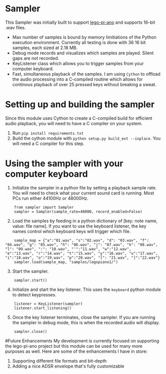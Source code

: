 # Sampler
This Sampler was initially built to support [lego-pi-ano](https://debkbanerji.com/lego-pi-ano/) and supports 16-bit .wav files.
* Max number of samples is bound by memory limitiations of the Python execution environment. Currently all testing is done with 36 16 bit samples, each sized at 2.18 MB.
* Debug mode records and visualizes which samples are played. Silent gaps are not recorded.
* KeyListener class which allows you to trigger samples from your computer keyboard.
* Fast, simultaneous playback of the samples. I am using `Cython` to offload the audio processing into a C-compiled routine which allows for continous playback of over 25 pressed keys without breaking a sweat.

# Setting up and building the sampler
Since this module uses Cython to create a C-compiled build for efficient audio playback, you will need to have a C compiler on your system.
1. Run `pip install requirements.txt`
2. Build the cython module with `python setup.py build_ext --inplace`. You will need a C compiler for this step.

# Using the sampler with your computer keyboard
1. Initialize the sampler in a python file by setting a playback sample rate. You will need to check what your current sound card is running. Most PCs run either 44100Hz or 48000Hz.
```
    from sampler import Sampler
    sampler = Sampler(sample_rate=48000, record_enabled=False)
```
2. Load the samples by feeding in a python dictionary of [key: note name, value: file name]. If you want to use the keyboard listener, the key names control which keyboard keys will trigger which file.
```
    sample_map = {"a":"01.wav", "s":"02.wav", "d": "03.wav", "f": "04.wav", "g": "05.wav", "h": "06.wav", "j": "07.wav", "k": "08.wav", "l": "09.wav", ":": "10.wav", "'":"11.wav", "w":"12.wav", "e":"13.wav", "r":"14.wav", "t":"15.wav", "y":"16.wav", "u":"17.wav", "i":"18.wav", "o":"19.wav", "p":"20.wav", "[": "21.wav", "]":"22.wav"}
    sampler.load(sample_map, "samples/legopiano1/")
```
3. Start the sampler.
```
    sampler.start()
```
4. Initialize and start the key listener. This uses the `keyboard` python module to detect keypresses.
```
    listener = KeyListener(sampler)
    listener.start_listening()
```
5. Once the key listener terminates, close the sampler. If you are running the sampler in debug mode, this is when the recorded audio will display.
```
    sampler.close()
```

#Future Enhancements
My development is currently focused on supporting the lego-pi-ano project but this module can be used for many more purposes as well. Here are some of the enhancements I have in store:
1. Supporting different file formats and bit-depth
2. Adding a nice ADSR envelope that's fully customizable